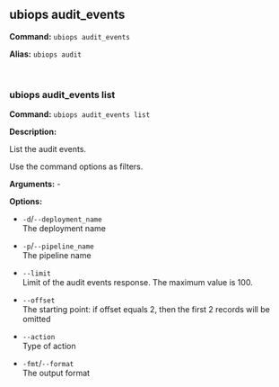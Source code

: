 ## ubiops audit_events

**Command:** `ubiops audit_events`

**Alias:** `ubiops audit`


<br/>

### ubiops audit_events list

**Command:** `ubiops audit_events list`

**Description:**

List the audit events.

Use the command options as filters.

**Arguments:** - 

**Options:**

- `-d`/`--deployment_name`<br/>The deployment name

- `-p`/`--pipeline_name`<br/>The pipeline name

- `--limit`<br/>Limit of the audit events response. The maximum value is 100.

- `--offset`<br/>The starting point: if offset equals 2, then the first 2 records will be omitted

- `--action`<br/>Type of action

- `-fmt`/`--format`<br/>The output format


<br/>
